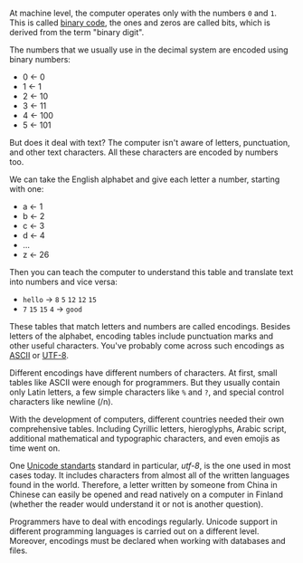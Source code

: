 
At machine level, the computer operates only with the numbers `0` and `1`. This is called [binary code](https://en.wikipedia.org/wiki/Binary_code), the ones and zeros are called bits, which is derived from the term "binary digit".

The numbers that we usually use in the decimal system are encoded using binary numbers:

- 0 ← 0
- 1 ← 1
- 2 ← 10
- 3 ← 11
- 4 ← 100
- 5 ← 101

But does it deal with text? The computer isn't aware of letters, punctuation, and other text characters. All these characters are encoded by numbers too.

We can take the English alphabet and give each letter a number, starting with one:

- a ← 1
- b ← 2
- c ← 3
- d ← 4
- ...
- z ← 26

Then you can teach the computer to understand this table and translate text into numbers and vice versa:

- `hello` → `8` `5` `12` `12` `15`
- `7` `15` `15` `4` → `good`

These tables that match letters and numbers are called encodings. Besides letters of the alphabet, encoding tables include punctuation marks and other useful characters. You've probably come across such encodings as [ASCII](https://en.wikipedia.org/wiki/ASCII) or [UTF-8](https://en.wikipedia.org/wiki/UTF-8).

Different encodings have different numbers of characters. At first, small tables like ASCII were enough for programmers. But they usually contain only Latin letters, a few simple characters like `%` and `?`, and special control characters like newline (/n).

With the development of computers, different countries needed their own comprehensive tables. Including Cyrillic letters, hieroglyphs, Arabic script, additional mathematical and typographic characters, and even emojis as time went on.

One [Unicode standarts](https://en.wikipedia.org/wiki/Unicode) standard in particular, *utf-8*, is the one used in most cases today. It includes characters from almost all of the written languages found in the world. Therefore, a letter written by someone from China in Chinese can easily be opened and read natively on a computer in Finland (whether the reader would understand it or not is another question).

Programmers have to deal with encodings regularly. Unicode support in different programming languages is carried out on a different level. Moreover, encodings must be declared when working with databases and files.
